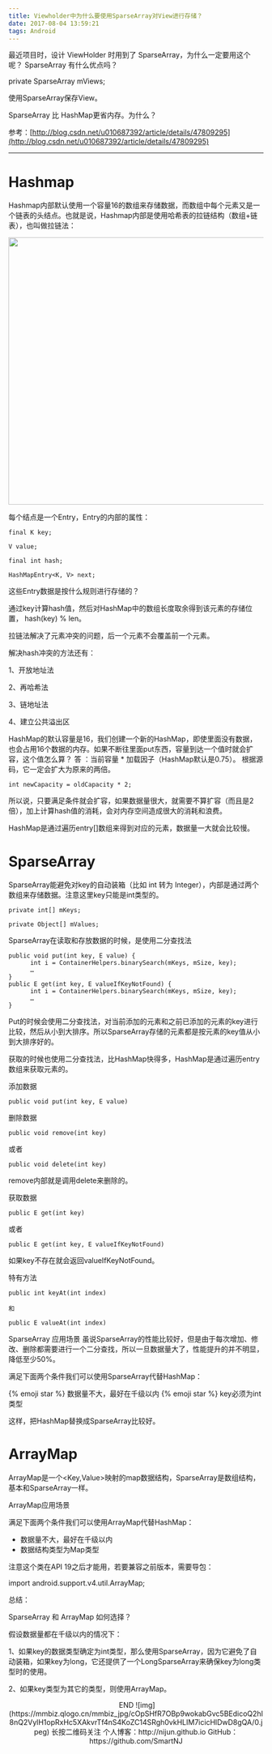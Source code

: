```yaml
---
title: Viewholder中为什么要使用SparseArray对View进行存储？
date: 2017-08-04 13:59:21
tags: Android
---
```


最近项目时，设计 ViewHolder 时用到了 SparseArray，为什么一定要用这个呢？ SparseArray 有什么优点吗？

private SparseArray<View> mViews; 

使用SparseArray保存View。

 SparseArray 比 HashMap更省内存。为什么？

参考：[http://blog.csdn.net/u010687392/article/details/47809295](http://blog.csdn.net/u010687392/article/details/47809295)

<!-- more -->





---



# Hashmap

Hashmap内部默认使用一个容量16的数组来存储数据，而数组中每个元素又是一个链表的头结点。也就是说，Hashmap内部是使用哈希表的拉链结构（数组+链表），也叫做拉链法：

<img src="http://osoa5juml.bkt.clouddn.com/image/site/1501826801083.png" width="528"/>

每个结点是一个Entry，Entry的内部的属性：

```
final K key; 

V value; 

final int hash; 

HashMapEntry<K, V> next;
```

这些Entry数据是按什么规则进行存储的？

通过key计算hash值，然后对HashMap中的数组长度取余得到该元素的存储位置，  hash(key) % len。

拉链法解决了元素冲突的问题，后一个元素不会覆盖前一个元素。

解决hash冲突的方法还有：

1、开放地址法

2、再哈希法

3、链地址法

4、建立公共溢出区

HashMap的默认容量是16，我们创建一个新的HashMap，即使里面没有数据，也会占用16个数据的内存。如果不断往里面put东西，容量到达一个值时就会扩容，这个值怎么算？  答 ：当前容量 * 加载因子（HashMap默认是0.75）。 根据源码，它一定会扩大为原来的两倍。

```
int newCapacity = oldCapacity * 2;
```

所以说，只要满足条件就会扩容，如果数据量很大，就需要不算扩容（而且是2倍），加上计算hash值的消耗，会对内存空间造成很大的消耗和浪费。

HashMap是通过遍历entry[]数组来得到对应的元素，数据量一大就会比较慢。



# SparseArray

SparseArray能避免对key的自动装箱（比如 int 转为 Integer），内部是通过两个数组来存储数据。注意这里key只能是int类型的。

```
private int[] mKeys; 

private Object[] mValues;
```

SparseArray在读取和存放数据的时候，是使用二分查找法

```
public void put(int key, E value) {
      int i = ContainerHelpers.binarySearch(mKeys, mSize, key); 
      … 
} 
public E get(int key, E valueIfKeyNotFound) {
      int i = ContainerHelpers.binarySearch(mKeys, mSize, key); 
      … 
}
```



Put的时候会使用二分查找法，对当前添加的元素和之前已添加的元素的key进行比较，然后从小到大排序。所以SparseArray存储的元素都是按元素的key值从小到大排序好的。

获取的时候也使用二分查找法，比HashMap快得多，HashMap是通过遍历entry数组来获取元素的。

添加数据

```
public void put(int key, E value)
```

删除数据

```
public void remove(int key)
```

或者

```
public void delete(int key)
```

remove内部就是调用delete来删除的。

获取数据

```
public E get(int key)
```

或者
```
public E get(int key, E valueIfKeyNotFound)
```
如果key不存在就会返回valueIfKeyNotFound。

特有方法
```
public int keyAt(int index)

和

public E valueAt(int index)
```

SparseArray      应用场景
虽说SparseArray的性能比较好，但是由于每次增加、修改、删除都需要进行一个二分查找，所以一旦数据量大了，性能提升的并不明显，降低至少50%。

满足下面两个条件我们可以使用SparseArray代替HashMap：

{% emoji star %}  数据量不大，最好在千级以内
{% emoji star %}  key必须为int类型

这样，把HashMap替换成SparseArray比较好。


# ArrayMap

ArrayMap是一个<Key,Value>映射的map数据结构，SparseArray是数组结构，基本和SparseArray一样。

ArrayMap应用场景

满足下面两个条件我们可以使用ArrayMap代替HashMap：

- 数据量不大，最好在千级以内
- 数据结构类型为Map类型

注意这个类在API 19之后才能用，若要兼容之前版本，需要导包：

import android.support.v4.util.ArrayMap;



总结：

SparseArray 和 ArrayMap 如何选择？

假设数据量都在千级以内的情况下：

1、如果key的数据类型确定为int类型，那么使用SparseArray，因为它避免了自动装箱，如果key为long，它还提供了一个LongSparseArray来确保key为long类型时的使用。

2、如果key类型为其它的类型，则使用ArrayMap。



<center>
​								END
![img](https://mmbiz.qlogo.cn/mmbiz_jpg/cOpSHfR7OBp9wokabGvc5BEdicoQ2hI8nQ2VylH1opRxHc5XAkvrTf4nS4KoZC14SRgh0vkHLIM7icicHlDwD8gQA/0.jpeg)
长按二维码关注
个人博客：http://nijun.github.io
GitHub：https://github.com/SmartNJ
</center>